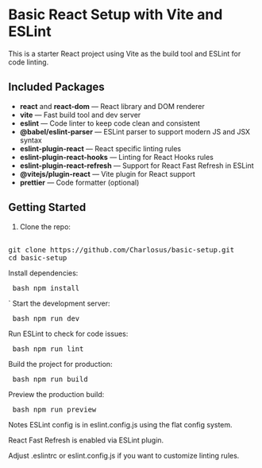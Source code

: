 # Basic React Setup with Vite and ESLint

This is a starter React project using Vite as the build tool and ESLint for code linting.

## Included Packages

- **react** and **react-dom** — React library and DOM renderer
- **vite** — Fast build tool and dev server
- **eslint** — Code linter to keep code clean and consistent
- **@babel/eslint-parser** — ESLint parser to support modern JS and JSX syntax
- **eslint-plugin-react** — React specific linting rules
- **eslint-plugin-react-hooks** — Linting for React Hooks rules
- **eslint-plugin-react-refresh** — Support for React Fast Refresh in ESLint
- **@vitejs/plugin-react** — Vite plugin for React support
- **prettier** — Code formatter (optional)

## Getting Started

1. Clone the repo:
<pre> 
git clone https://github.com/Charlosus/basic-setup.git   
cd basic-setup
</pre>
Install dependencies:

<pre> bash npm install  </pre>
`
Start the development server:

<pre> bash npm run dev  </pre>

Run ESLint to check for code issues:

<pre> bash npm run lint  </pre>

Build the project for production:

<pre> bash npm run build  </pre>

Preview the production build:

<pre> bash npm run preview  </pre>

Notes
ESLint config is in eslint.config.js using the flat config system.

React Fast Refresh is enabled via ESLint plugin.

Adjust .eslintrc or eslint.config.js if you want to customize linting rules.

